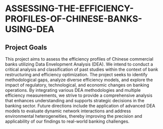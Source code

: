 # ASSESSING-THE-EFFICIENCY-PROFILES-OF-CHINESE-BANKS-USING-DEA

## Project Goals

This project aims to assess the efficiency profiles of Chinese commercial banks utilizing Data Envelopment Analysis (DEA). We intend to conduct a critical analysis and classification of past studies within the context of bank restructuring and efficiency optimization. The project seeks to identify methodological gaps, analyze diverse efficiency models, and explore the impact of regulatory, technological, and economic changes on banking operations. By integrating various DEA methodologies and multiple efficiency measurements, we strive to provide a comprehensive analysis that enhances understanding and supports strategic decisions in the banking sector. Future directions include the application of advanced DEA models to evaluate dynamic network interactions and address environmental heterogeneities, thereby improving the precision and applicability of our findings to real-world banking challenges.
